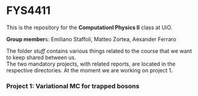 # FYS4411
This is the repository for the **Computationl Physics II** class at UiO.  
   
**Group member**s: Emiliano Staffoli, Matteo Zortea, Aexander Ferraro  

The folder _stuff_ contains various things related to the course that we want to keep shared between us.  
The two mandatory projects, with related reports, are located in the respective directories. At the moment we are working on project 1.

### Project 1: Variational MC for trapped bosons
